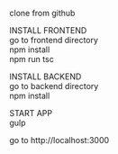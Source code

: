 clone from github  

INSTALL FRONTEND  
go to frontend directory  
npm install  
npm run tsc  

INSTALL BACKEND  
go to backend directory  
npm install  

START APP  
gulp  

go to http://localhost:3000  


